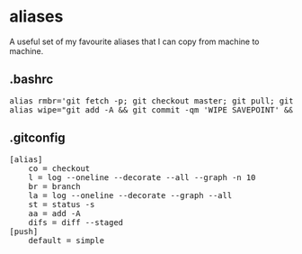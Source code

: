 # aliases

A useful set of my favourite aliases that I can copy from machine to machine.

## .bashrc

<pre>
alias rmbr='git fetch -p; git checkout master; git pull; git branch --merged | grep -v "\*" | xargs -n 1 git branch -d'
alias wipe="git add -A && git commit -qm 'WIPE SAVEPOINT' && git reset HEAD~1 --hard"
</pre>

## .gitconfig

<pre>
[alias]
	co = checkout
	l = log --oneline --decorate --all --graph -n 10
	br = branch
	la = log --oneline --decorate --graph --all
	st = status -s
	aa = add -A
	difs = diff --staged
[push]
	default = simple
</pre>
